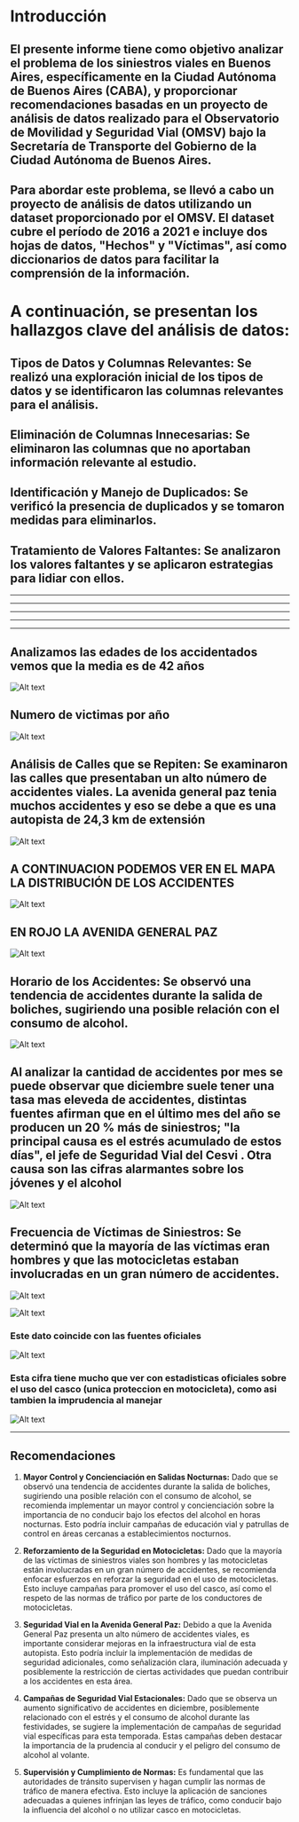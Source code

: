 # Introducción

## El presente informe tiene como objetivo analizar el problema de los siniestros viales en Buenos Aires, específicamente en la Ciudad Autónoma de Buenos Aires (CABA), y proporcionar recomendaciones basadas en un proyecto de análisis de datos realizado para el Observatorio de Movilidad y Seguridad Vial (OMSV) bajo la Secretaría de Transporte del Gobierno de la Ciudad Autónoma de Buenos Aires.

## Para abordar este problema, se llevó a cabo un proyecto de análisis de datos utilizando un dataset proporcionado por el OMSV. El dataset cubre el período de 2016 a 2021 e incluye dos hojas de datos, "Hechos" y "Víctimas", así como diccionarios de datos para facilitar la comprensión de la información.

# A continuación, se presentan los hallazgos clave del análisis de datos:

## Tipos de Datos y Columnas Relevantes: Se realizó una exploración inicial de los tipos de datos y se identificaron las columnas relevantes para el análisis.

## Eliminación de Columnas Innecesarias: Se eliminaron las columnas que no aportaban información relevante al estudio.

## Identificación y Manejo de Duplicados: Se verificó la presencia de duplicados y se tomaron medidas para eliminarlos.

##  Tratamiento de Valores Faltantes: Se analizaron los valores faltantes y se aplicaron estrategias para lidiar con ellos.

_____________________________________________________________________________________________________________________________________
_____________________________________________________________________________________________________________________________________
_____________________________________________________________________________________________________________________________________
_____________________________________________________________________________________________________________________________________
_____________________________________________________________________________________________________________________________________
## Analizamos las edades de los accidentados vemos que la media es de 42 años

![Alt text](image-15.png)

## Numero de victimas por año

![Alt text](image-16.png)


## Análisis de Calles que se Repiten: Se examinaron las calles que presentaban un alto número de accidentes viales. La avenida general paz tenia muchos accidentes y eso se debe a que es una autopista de 24,3 km de extensión

![Alt text](image-6.png)

## A CONTINUACION PODEMOS VER EN EL MAPA LA DISTRIBUCIÓN DE LOS ACCIDENTES

![Alt text](image-12.png)

## EN ROJO LA AVENIDA GENERAL PAZ

![Alt text](image-17.png)

## Horario de los Accidentes: Se observó una tendencia de accidentes durante la salida de boliches, sugiriendo una posible relación con el consumo de alcohol.

![Alt text](image-10.png)

## Al analizar la cantidad de accidentes por mes se puede observar que diciembre suele tener una tasa mas eleveda de accidentes, distintas fuentes afirman que en el último mes del año se producen un 20 % más de siniestros; "la principal causa es el estrés acumulado de estos días", el jefe de Seguridad Vial del Cesvi . Otra causa son las cifras alarmantes sobre los jóvenes y el alcohol


![Alt text](image-11.png)


## Frecuencia de Víctimas de Siniestros: Se determinó que la mayoría de las víctimas eran hombres y que las motocicletas estaban involucradas en un gran número de accidentes.

![Alt text](image-4.png)

![Alt text](image-9.png)

### Este dato coincide con las fuentes oficiales 

![Alt text](image-8.png)

### Esta cifra tiene mucho que ver con estadisticas oficiales sobre el uso del casco (unica proteccion en motocicleta), como asi tambien la imprudencia al manejar

![Alt text](image-14.png)

__________________________________________________________________________________________________________________________________________________________________________________________________________________________________________________________________________________________________________________________________________________________________________________________________________________________________________________________________________________________________________________________________________________________________________________________________________________________________________________________________________________________________________________________________________________________________________________________________________________________________________________________________________________________________________________________________________________________________________________________________________________________________
## Recomendaciones

1. **Mayor Control y Concienciación en Salidas Nocturnas:**
   Dado que se observó una tendencia de accidentes durante la salida de boliches, sugiriendo una posible relación con el consumo de alcohol, se recomienda implementar un mayor control y concienciación sobre la importancia de no conducir bajo los efectos del alcohol en horas nocturnas. Esto podría incluir campañas de educación vial y patrullas de control en áreas cercanas a establecimientos nocturnos.

2. **Reforzamiento de la Seguridad en Motocicletas:**
   Dado que la mayoría de las víctimas de siniestros viales son hombres y las motocicletas están involucradas en un gran número de accidentes, se recomienda enfocar esfuerzos en reforzar la seguridad en el uso de motocicletas. Esto incluye campañas para promover el uso del casco, así como el respeto de las normas de tráfico por parte de los conductores de motocicletas.

3. **Seguridad Vial en la Avenida General Paz:**
   Debido a que la Avenida General Paz presenta un alto número de accidentes viales, es importante considerar mejoras en la infraestructura vial de esta autopista. Esto podría incluir la implementación de medidas de seguridad adicionales, como señalización clara, iluminación adecuada y posiblemente la restricción de ciertas actividades que puedan contribuir a los accidentes en esta área.

4. **Campañas de Seguridad Vial Estacionales:**
   Dado que se observa un aumento significativo de accidentes en diciembre, posiblemente relacionado con el estrés y el consumo de alcohol durante las festividades, se sugiere la implementación de campañas de seguridad vial específicas para esta temporada. Estas campañas deben destacar la importancia de la prudencia al conducir y el peligro del consumo de alcohol al volante.

5. **Supervisión y Cumplimiento de Normas:**
   Es fundamental que las autoridades de tránsito supervisen y hagan cumplir las normas de tráfico de manera efectiva. Esto incluye la aplicación de sanciones adecuadas a quienes infrinjan las leyes de tráfico, como conducir bajo la influencia del alcohol o no utilizar casco en motocicletas.